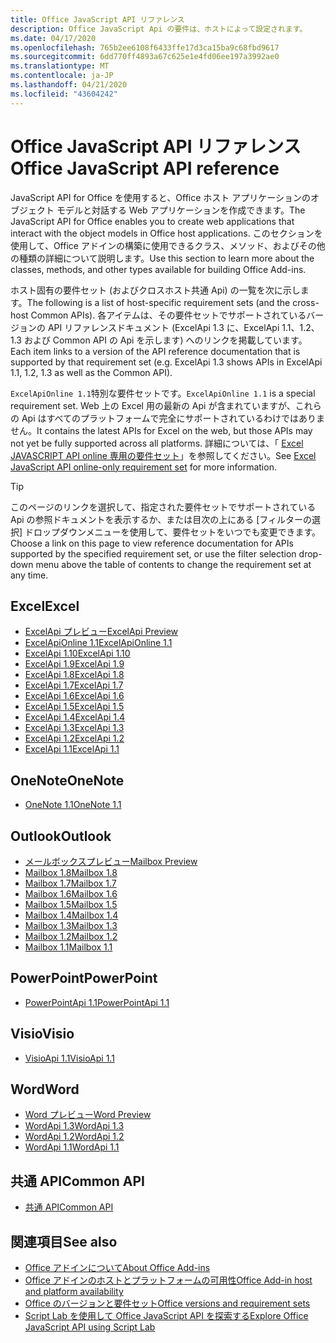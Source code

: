 ```yaml
---
title: Office JavaScript API リファレンス
description: Office JavaScript Api の要件は、ホストによって設定されます。
ms.date: 04/17/2020
ms.openlocfilehash: 765b2ee6108f6433ffe17d3ca15ba9c68fbd9617
ms.sourcegitcommit: 6dd770ff4893a67c625e1e4fd06ee197a3992ae0
ms.translationtype: MT
ms.contentlocale: ja-JP
ms.lasthandoff: 04/21/2020
ms.locfileid: "43604242"
---
```

# <a name="office-javascript-api-reference"></a><span data-ttu-id="15b25-103">Office JavaScript API リファレンス</span><span class="sxs-lookup"><span data-stu-id="15b25-103">Office JavaScript API reference</span></span>

<span data-ttu-id="15b25-104">JavaScript API for Office を使用すると、Office ホスト アプリケーションのオブジェクト モデルと対話する Web アプリケーションを作成できます。</span><span class="sxs-lookup"><span data-stu-id="15b25-104">The JavaScript API for Office enables you to create web applications that interact with the object models in Office host applications.</span></span> <span data-ttu-id="15b25-105">このセクションを使用して、Office アドインの構築に使用できるクラス、メソッド、およびその他の種類の詳細について説明します。</span><span class="sxs-lookup"><span data-stu-id="15b25-105">Use this section to learn more about the classes, methods, and other types available for building Office Add-ins.</span></span>

<span data-ttu-id="15b25-106">ホスト固有の要件セット (およびクロスホスト共通 Api) の一覧を次に示します。</span><span class="sxs-lookup"><span data-stu-id="15b25-106">The following is a list of host-specific requirement sets (and the cross-host Common APIs).</span></span> <span data-ttu-id="15b25-107">各アイテムは、その要件セットでサポートされているバージョンの API リファレンスドキュメント (ExcelApi 1.3 に、ExcelApi 1.1、1.2、1.3 および Common API の Api を示します) へのリンクを掲載しています。</span><span class="sxs-lookup"><span data-stu-id="15b25-107">Each item links to a version of the API reference documentation that is supported by that requirement set (e.g. ExcelApi 1.3 shows APIs in ExcelApi 1.1, 1.2, 1.3 as well as the Common API).</span></span>

<span data-ttu-id="15b25-108">`ExcelApiOnline 1.1`特別な要件セットです。</span><span class="sxs-lookup"><span data-stu-id="15b25-108">`ExcelApiOnline 1.1` is a special requirement set.</span></span> <span data-ttu-id="15b25-109">Web 上の Excel 用の最新の Api が含まれていますが、これらの Api はすべてのプラットフォームで完全にサポートされているわけではありません。</span><span class="sxs-lookup"><span data-stu-id="15b25-109">It contains the latest APIs for Excel on the web, but those APIs may not yet be fully supported across all platforms.</span></span> <span data-ttu-id="15b25-110">詳細については、「 [Excel JAVASCRIPT API online 専用の要件セット](/office/dev/add-ins/reference/requirement-sets/excel-api-online-requirement-set)」を参照してください。</span><span class="sxs-lookup"><span data-stu-id="15b25-110">See [Excel JavaScript API online-only requirement set](/office/dev/add-ins/reference/requirement-sets/excel-api-online-requirement-set) for more information.</span></span>

> [!TIP]
> <span data-ttu-id="15b25-111">このページのリンクを選択して、指定された要件セットでサポートされている Api の参照ドキュメントを表示するか、または目次の上にある [フィルターの選択] ドロップダウンメニューを使用して、要件セットをいつでも変更できます。</span><span class="sxs-lookup"><span data-stu-id="15b25-111">Choose a link on this page to view reference documentation for APIs supported by the specified requirement set, or use the filter selection drop-down menu above the table of contents to change the requirement set at any time.</span></span>

## <a name="excel"></a><span data-ttu-id="15b25-112">Excel</span><span class="sxs-lookup"><span data-stu-id="15b25-112">Excel</span></span>

- [<span data-ttu-id="15b25-113">ExcelApi プレビュー</span><span class="sxs-lookup"><span data-stu-id="15b25-113">ExcelApi Preview</span></span>](/javascript/api/excel?view=excel-js-preview)
- [<span data-ttu-id="15b25-114">ExcelApiOnline 1.1</span><span class="sxs-lookup"><span data-stu-id="15b25-114">ExcelApiOnline 1.1</span></span>](/javascript/api/excel?view=excel-js-online)
- [<span data-ttu-id="15b25-115">ExcelApi 1.10</span><span class="sxs-lookup"><span data-stu-id="15b25-115">ExcelApi 1.10</span></span>](/javascript/api/excel?view=excel-js-1.10)
- [<span data-ttu-id="15b25-116">ExcelApi 1.9</span><span class="sxs-lookup"><span data-stu-id="15b25-116">ExcelApi 1.9</span></span>](/javascript/api/excel?view=excel-js-1.9)
- [<span data-ttu-id="15b25-117">ExcelApi 1.8</span><span class="sxs-lookup"><span data-stu-id="15b25-117">ExcelApi 1.8</span></span>](/javascript/api/excel?view=excel-js-1.8)
- [<span data-ttu-id="15b25-118">ExcelApi 1.7</span><span class="sxs-lookup"><span data-stu-id="15b25-118">ExcelApi 1.7</span></span>](/javascript/api/excel?view=excel-js-1.7)
- [<span data-ttu-id="15b25-119">ExcelApi 1.6</span><span class="sxs-lookup"><span data-stu-id="15b25-119">ExcelApi 1.6</span></span>](/javascript/api/excel?view=excel-js-1.6)
- [<span data-ttu-id="15b25-120">ExcelApi 1.5</span><span class="sxs-lookup"><span data-stu-id="15b25-120">ExcelApi 1.5</span></span>](/javascript/api/excel?view=excel-js-1.5)
- [<span data-ttu-id="15b25-121">ExcelApi 1.4</span><span class="sxs-lookup"><span data-stu-id="15b25-121">ExcelApi 1.4</span></span>](/javascript/api/excel?view=excel-js-1.4)
- [<span data-ttu-id="15b25-122">ExcelApi 1.3</span><span class="sxs-lookup"><span data-stu-id="15b25-122">ExcelApi 1.3</span></span>](/javascript/api/excel?view=excel-js-1.3)
- [<span data-ttu-id="15b25-123">ExcelApi 1.2</span><span class="sxs-lookup"><span data-stu-id="15b25-123">ExcelApi 1.2</span></span>](/javascript/api/excel?view=excel-js-1.2)
- [<span data-ttu-id="15b25-124">ExcelApi 1.1</span><span class="sxs-lookup"><span data-stu-id="15b25-124">ExcelApi 1.1</span></span>](/javascript/api/excel?view=excel-js-1.1)

## <a name="onenote"></a><span data-ttu-id="15b25-125">OneNote</span><span class="sxs-lookup"><span data-stu-id="15b25-125">OneNote</span></span>

- [<span data-ttu-id="15b25-126">OneNote 1.1</span><span class="sxs-lookup"><span data-stu-id="15b25-126">OneNote 1.1</span></span>](/javascript/api/onenote?view=onenote-js-1.1)

## <a name="outlook"></a><span data-ttu-id="15b25-127">Outlook</span><span class="sxs-lookup"><span data-stu-id="15b25-127">Outlook</span></span>

- [<span data-ttu-id="15b25-128">メールボックスプレビュー</span><span class="sxs-lookup"><span data-stu-id="15b25-128">Mailbox Preview</span></span>](/javascript/api/outlook?view=outlook-js-preview)
- [<span data-ttu-id="15b25-129">Mailbox 1.8</span><span class="sxs-lookup"><span data-stu-id="15b25-129">Mailbox 1.8</span></span>](/javascript/api/outlook?view=outlook-js-1.8)
- [<span data-ttu-id="15b25-130">Mailbox 1.7</span><span class="sxs-lookup"><span data-stu-id="15b25-130">Mailbox 1.7</span></span>](/javascript/api/outlook?view=outlook-js-1.7)
- [<span data-ttu-id="15b25-131">Mailbox 1.6</span><span class="sxs-lookup"><span data-stu-id="15b25-131">Mailbox 1.6</span></span>](/javascript/api/outlook?view=outlook-js-1.6)
- [<span data-ttu-id="15b25-132">Mailbox 1.5</span><span class="sxs-lookup"><span data-stu-id="15b25-132">Mailbox 1.5</span></span>](/javascript/api/outlook?view=outlook-js-1.5)
- [<span data-ttu-id="15b25-133">Mailbox 1.4</span><span class="sxs-lookup"><span data-stu-id="15b25-133">Mailbox 1.4</span></span>](/javascript/api/outlook?view=outlook-js-1.4)
- [<span data-ttu-id="15b25-134">Mailbox 1.3</span><span class="sxs-lookup"><span data-stu-id="15b25-134">Mailbox 1.3</span></span>](/javascript/api/outlook?view=outlook-js-1.3)
- [<span data-ttu-id="15b25-135">Mailbox 1.2</span><span class="sxs-lookup"><span data-stu-id="15b25-135">Mailbox 1.2</span></span>](/javascript/api/outlook?view=outlook-js-1.2)
- [<span data-ttu-id="15b25-136">Mailbox 1.1</span><span class="sxs-lookup"><span data-stu-id="15b25-136">Mailbox 1.1</span></span>](/javascript/api/outlook?view=outlook-js-1.1)

## <a name="powerpoint"></a><span data-ttu-id="15b25-137">PowerPoint</span><span class="sxs-lookup"><span data-stu-id="15b25-137">PowerPoint</span></span>

- [<span data-ttu-id="15b25-138">PowerPointApi 1.1</span><span class="sxs-lookup"><span data-stu-id="15b25-138">PowerPointApi 1.1</span></span>](/javascript/api/powerpoint?view=powerpoint-js-1.1)

## <a name="visio"></a><span data-ttu-id="15b25-139">Visio</span><span class="sxs-lookup"><span data-stu-id="15b25-139">Visio</span></span>

- [<span data-ttu-id="15b25-140">VisioApi 1.1</span><span class="sxs-lookup"><span data-stu-id="15b25-140">VisioApi 1.1</span></span>](/javascript/api/visio?view=visio-js-1.1)

## <a name="word"></a><span data-ttu-id="15b25-141">Word</span><span class="sxs-lookup"><span data-stu-id="15b25-141">Word</span></span>

- [<span data-ttu-id="15b25-142">Word プレビュー</span><span class="sxs-lookup"><span data-stu-id="15b25-142">Word Preview</span></span>](/javascript/api/word?view=word-js-preview)
- [<span data-ttu-id="15b25-143">WordApi 1.3</span><span class="sxs-lookup"><span data-stu-id="15b25-143">WordApi 1.3</span></span>](/javascript/api/word?view=word-js-1.3)
- [<span data-ttu-id="15b25-144">WordApi 1.2</span><span class="sxs-lookup"><span data-stu-id="15b25-144">WordApi 1.2</span></span>](/javascript/api/word?view=word-js-1.2)
- [<span data-ttu-id="15b25-145">WordApi 1.1</span><span class="sxs-lookup"><span data-stu-id="15b25-145">WordApi 1.1</span></span>](/javascript/api/word?view=word-js-1.1)

## <a name="common-api"></a><span data-ttu-id="15b25-146">共通 API</span><span class="sxs-lookup"><span data-stu-id="15b25-146">Common API</span></span>

- [<span data-ttu-id="15b25-147">共通 API</span><span class="sxs-lookup"><span data-stu-id="15b25-147">Common API</span></span>](/javascript/api/office?view=common-js)

## <a name="see-also"></a><span data-ttu-id="15b25-148">関連項目</span><span class="sxs-lookup"><span data-stu-id="15b25-148">See also</span></span>

- [<span data-ttu-id="15b25-149">Office アドインについて</span><span class="sxs-lookup"><span data-stu-id="15b25-149">About Office Add-ins</span></span>](/office/dev/add-ins/overview)
- [<span data-ttu-id="15b25-150">Office アドインのホストとプラットフォームの可用性</span><span class="sxs-lookup"><span data-stu-id="15b25-150">Office Add-in host and platform availability</span></span>](/office/dev/add-ins/overview/office-add-in-availability)
- [<span data-ttu-id="15b25-151">Office のバージョンと要件セット</span><span class="sxs-lookup"><span data-stu-id="15b25-151">Office versions and requirement sets</span></span>](/office/dev/add-ins/develop/office-versions-and-requirement-sets)
- [<span data-ttu-id="15b25-152">Script Lab を使用して Office JavaScript API を探索する</span><span class="sxs-lookup"><span data-stu-id="15b25-152">Explore Office JavaScript API using Script Lab</span></span>](/office/dev/add-ins/overview/explore-with-script-lab)
